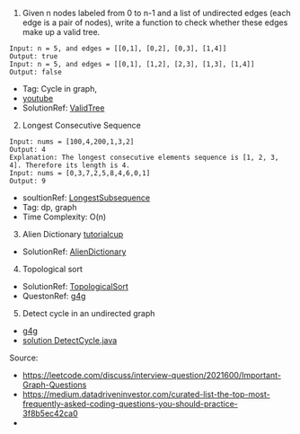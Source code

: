 1. Given n nodes labeled from 0 to n-1 and a list of undirected edges (each edge is a pair of nodes), write a function to check whether these edges make up a valid tree.
```
Input: n = 5, and edges = [[0,1], [0,2], [0,3], [1,4]]
Output: true
Input: n = 5, and edges = [[0,1], [1,2], [2,3], [1,3], [1,4]]
Output: false
```
- Tag: Cycle in graph, 
- [youtube](https://youtu.be/Y9NFqI6Pzd4)
- SolutionRef:  [ValidTree](https://github.com/keshav-repo/Data-strucure-algorithms-Java/blob/master/src/main/java/com/learning/graph/ValidTree.java)
2.  Longest Consecutive Sequence
```
Input: nums = [100,4,200,1,3,2]
Output: 4
Explanation: The longest consecutive elements sequence is [1, 2, 3, 4]. Therefore its length is 4.
Input: nums = [0,3,7,2,5,8,4,6,0,1]
Output: 9
```
- soultionRef: [LongestSubsequence](https://github.com/keshav-repo/Data-strucure-algorithms-Java/blob/master/src/main/java/com/learning/graph/LongestSubsequence.java)
- Tag: dp, graph
- Time Complexity: O(n)
3. Alien Dictionary [tutorialcup](https://tutorialcup.com/leetcode-solutions/alien-dictionary-leetcode-solution.htm)
- SolutionRef: [AlienDictionary](https://github.com/keshav-repo/Data-strucure-algorithms-Java/blob/master/src/main/java/com/learning/graph/AlienDictionary.java)
4. Topological sort 
- SolutionRef: [TopologicalSort](https://github.com/keshav-repo/Data-strucure-algorithms-Java/blob/master/src/main/java/com/learning/graph/TopologicalSort.java)
- QuestonRef: [g4g](https://practice.geeksforgeeks.org/problems/alien-dictionary/1?utm_source=youtube&utm_medium=collab_striver_ytdescription&utm_campaign=alien-dictionary)
5. Detect cycle in an undirected graph
- [g4g](https://www.geeksforgeeks.org/detect-cycle-undirected-graph/)
- [solution DetectCycle.java](https://github.com/keshav-repo/Data-strucure-algorithms-Java/blob/master/src/main/java/com/learning/graph/DetectCycle.java)




Source: 
- https://leetcode.com/discuss/interview-question/2021600/Important-Graph-Questions
- https://medium.datadriveninvestor.com/curated-list-the-top-most-frequently-asked-coding-questions-you-should-practice-3f8b5ec42ca0
- 
